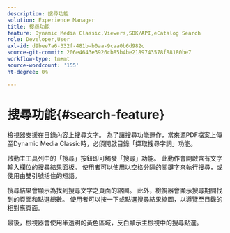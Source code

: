 ```yaml
---
description: 搜尋功能
solution: Experience Manager
title: 搜尋功能
feature: Dynamic Media Classic,Viewers,SDK/API,eCatalog Search
role: Developer,User
exl-id: d9bee7a6-332f-481b-b0aa-9caa0b6d982c
source-git-commit: 206e4643e3926cb85b4be2189743578f88180be7
workflow-type: tm+mt
source-wordcount: '155'
ht-degree: 0%

---
```


# 搜尋功能{#search-feature}

檢視器支援在目錄內容上搜尋文字。 為了讓搜尋功能運作，當來源PDF檔案上傳至Dynamic Media Classic時，必須開啟目錄「擷取搜尋字詞」功能。

啟動主工具列中的「搜尋」按鈕即可觸發「搜尋」功能。 此動作會開啟含有文字輸入欄位的搜尋結果面板。 使用者可以使用以空格分隔的關鍵字來執行搜尋，或使用由雙引號括住的短語。

搜尋結果會顯示為找到搜尋文字之頁面的縮圖。 此外，檢視器會顯示搜尋期間找到的頁面和點選總數。 使用者可以按一下或點選搜尋結果縮圖，以導覽至目錄的相對應頁面。

最後，檢視器會使用半透明的黃色區域，反白顯示主檢視中的搜尋點選。
